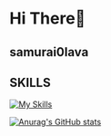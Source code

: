 # Hi There👋

## samurai0lava

## SKILLS
[![My Skills](https://skillicons.dev/icons?i=c,linux,vim,git,github,vscode,arduino,blender)](https://skillicons.dev)

[![Anurag's GitHub stats](https://github-readme-stats.vercel.app/api?username=samurai0lava)](https://github.com/anuraghazra/github-readme-stats)
